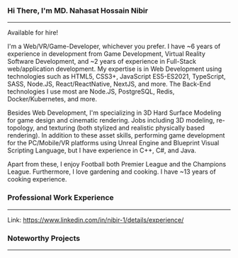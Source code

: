 ### Hi There, I'm MD. Nahasat Hossain Nibir
-------------------------------------------------------------------------------------------------------------------------------------------------------------------------

Available for hire!

I'm a Web/VR/Game-Developer, whichever you prefer. I have ~6 years of experience in development from Game Development, Virtual Reality Software Development, and ~2 years of experience in Full-Stack web/application development. My expertise is in Web Development using technologies such as HTML5, CSS3+, JavaScript ES5-ES2021, TypeScript, SASS, Node.JS, React/ReactNative, NextJS, and more. The Back-End technologies I use most are Node.JS, PostgreSQL, Redis, Docker/Kubernetes, and more.

Besides Web Development, I'm specializing in 3D Hard Surface Modeling for game design and cinematic rendering. Jobs including 3D modeling, re-topology, and texturing (both stylized and realistic physically based rendering). In addition to these asset skills, performing game development for the PC/Mobile/VR platforms using Unreal Engine and Blueprint Visual Scripting Language, but I have experience in C++, C#, and Java.

Apart from these, I enjoy Football both Premier League and the Champions League. Furthermore, I love gardening and cooking. I have ~13 years of cooking experience.

### Professional Work Experience
-------------------------------------------------------------------------------------------------------------------------------------------------------------------------
Link: https://www.linkedin.com/in/nibir-1/details/experience/

### Noteworthy Projects
-------------------------------------------------------------------------------------------------------------------------------------------------------------------------

